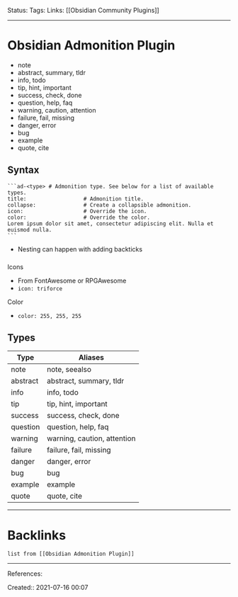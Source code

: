 Status: 
Tags: 
Links: [[Obsidian Community Plugins]]
___
# Obsidian Admonition Plugin
-   note
-   abstract, summary, tldr
-   info, todo
-   tip, hint, important
-   success, check, done
-   question, help, faq
-   warning, caution, attention
-   failure, fail, missing
-   danger, error
-   bug
-   example
-   quote, cite
## Syntax
````
```ad-<type> # Admonition type. See below for a list of available types.
title:                  # Admonition title.
collapse:               # Create a collapsible admonition.
icon:                   # Override the icon.
color:                  # Override the color.
Lorem ipsum dolor sit amet, consectetur adipiscing elit. Nulla et euismod nulla.
```
````
- Nesting can happen with adding backticks
###
Icons
- From FontAwesome or RPGAwesome
- `icon: triforce`

Color
- `color: 255, 255, 255`


## Types
| Type     | Aliases                     |
| -------- | --------------------------- |
| note     | note, seealso               |
| abstract | abstract, summary, tldr     |
| info     | info, todo                  |
| tip      | tip, hint, important        |
| success  | success, check, done        |
| question | question, help, faq         |
| warning  | warning, caution, attention |
| failure  | failure, fail, missing      |
| danger   | danger, error               |
| bug      | bug                         |
| example  | example                     |
| quote    | quote, cite                 |
___
# Backlinks
```dataview
list from [[Obsidian Admonition Plugin]]
```
___
References:

Created:: 2021-07-16 00:07

